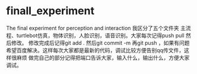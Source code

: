 # finall_experiment
The final experiment for perception and interaction
我区分了五个文件夹 主流程、turtlebot仿真，物体识别，人脸识别，语音识别。大家每次记得push pull 然后修改。
修改完成后记得git add . 然后git commit -m 再git push ，如果有问题希望百度解决。这样每次大家都是最新的代码，调试比较方便告别qq传文件，这样很麻烦
做完自己的部分记得把端口告诉大家，输入什么，输出什么，方便大家调试。
